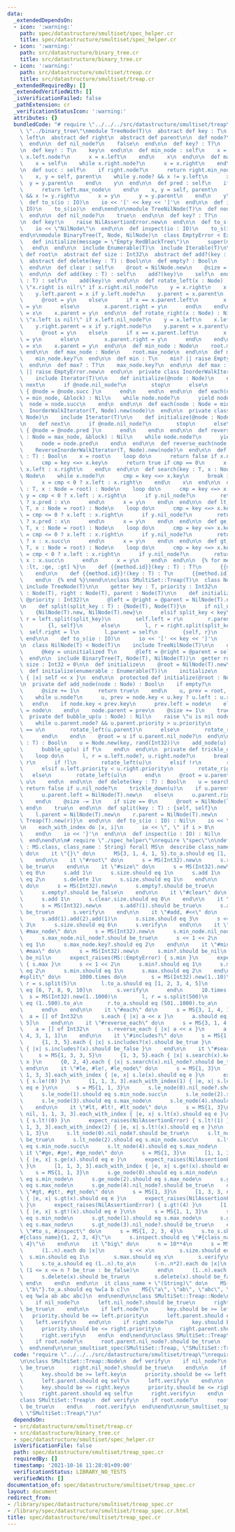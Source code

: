 ```yaml
---
data:
  _extendedDependsOn:
  - icon: ':warning:'
    path: spec/datastructure/smultiset/spec_helper.cr
    title: spec/datastructure/smultiset/spec_helper.cr
  - icon: ':warning:'
    path: src/datastructure/binary_tree.cr
    title: src/datastructure/binary_tree.cr
  - icon: ':warning:'
    path: src/datastructure/smultiset/treap.cr
    title: src/datastructure/smultiset/treap.cr
  _extendedRequiredBy: []
  _extendedVerifiedWith: []
  _isVerificationFailed: false
  _pathExtension: cr
  _verificationStatusIcon: ':warning:'
  attributes: {}
  bundledCode: "# require \"../../../src/datastructure/smultiset/treap\"\n# require\
    \ \"../binary_tree\"\nmodule TreeNode(T)\n  abstract def key : T\n  abstract def\
    \ left\n  abstract def right\n  abstract def parent\n\n  def node?\n    true\n\
    \  end\n\n  def nil_node?\n    false\n  end\n\n  def key? : T?\n    key\n  end\n\
    \n  def key! : T\n    key\n  end\n\n  def min_node : self\n    x = self\n    while\
    \ x.left.node?\n      x = x.left\n    end\n    x\n  end\n\n  def max_node : self\n\
    \    x = self\n    while x.right.node?\n      x = x.right\n    end\n    x\n  end\n\
    \n  def succ : self\n    if right.node?\n      return right.min_node\n    end\n\
    \    x, y = self, parent\n    while y.node? && x != y.left\n      x = y\n    \
    \  y = y.parent\n    end\n    y\n  end\n\n  def pred : self\n    if left.node?\n\
    \      return left.max_node\n    end\n    x, y = self, parent\n    while y.node?\
    \ && x != y.right\n      x = y\n      y = y.parent\n    end\n    y\n  end\n\n\
    \  def to_s(io : IO)\n    io << '[' << key << ']'\n  end\n\n  def inspect(io :\
    \ IO)\n    to_s(io)\n  end\nend\n\nmodule TreeNilNode(T)\n  def node?\n    false\n\
    \  end\n\n  def nil_node?\n    true\n  end\n\n  def key? : T?\n    nil\n  end\n\
    \n  def key!\n    raise NilAssertionError.new\n  end\n\n  def to_s(io : IO)\n\
    \    io << \"NilNode\"\n  end\n\n  def inspect(io : IO)\n    to_s(io)\n  end\n\
    end\n\nmodule BinaryTree(T, Node, NilNode)\n  class EmptyError < Exception\n \
    \   def initialize(message = \"Empty RedBlackTree\")\n      super(message)\n \
    \   end\n  end\n\n  include Enumerable(T)\n  include Iterable(T)\n\n  abstract\
    \ def root\n  abstract def size : Int32\n  abstract def add?(key : T) : Bool\n\
    \  abstract def delete(key : T) : Bool\n\n  def empty? : Bool\n    root.nil_node?\n\
    \  end\n\n  def clear : self\n    @root = NilNode.new\n    @size = 0\n    self\n\
    \  end\n\n  def add(key : T) : self\n    add?(key)\n    self\n  end\n\n  def <<(key\
    \ : T) : self\n    add(key)\n  end\n\n  def rotate_left(x : Node) : Nil\n    raise\
    \ \"x.right is nil!\" if x.right.nil_node?\n    y = x.right\n    x.right = y.left\n\
    \    y.left.parent = x if y.left.node?\n    y.parent = x.parent\n    if x.parent.nil_node?\n\
    \      @root = y\n    else\n      if x == x.parent.left\n        x.parent.left\
    \ = y\n      else\n        x.parent.right = y\n      end\n    end\n    y.left\
    \ = x\n    x.parent = y\n  end\n\n  def rotate_right(x : Node) : Nil\n    raise\
    \ \"x.left is nil!\" if x.left.nil_node?\n    y = x.left\n    x.left = y.right\n\
    \    y.right.parent = x if y.right.node?\n    y.parent = x.parent\n    if x.parent.nil_node?\n\
    \      @root = y\n    else\n      if x == x.parent.left\n        x.parent.left\
    \ = y\n      else\n        x.parent.right = y\n      end\n    end\n    y.right\
    \ = x\n    x.parent = y\n  end\n\n  def min_node : Node\n    root.min_node\n \
    \ end\n\n  def max_node : Node\n    root.max_node\n  end\n\n  def min? : T?\n\
    \    min_node.key?\n  end\n\n  def min : T\n    min? || raise EmptyError.new\n\
    \  end\n\n  def max? : T?\n    max_node.key?\n  end\n\n  def max : T\n    max?\
    \ || raise EmptyError.new\n  end\n\n  private class InorderWalkIterator(T, Node)\n\
    \    include Iterator(T)\n\n    def initialize(@node : Node)\n    end\n\n    def\
    \ next\n      if @node.nil_node?\n        stop\n      else\n        @node.key.tap\
    \ { @node = @node.succ }\n      end\n    end\n  end\n\n  def each(node : Node\
    \ = min_node, &block) : Nil\n    while node.node?\n      yield node.key\n    \
    \  node = node.succ\n    end\n  end\n\n  def each(node : Node = min_node)\n  \
    \  InorderWalkIterator(T, Node).new(node)\n  end\n\n  private class ReverseInorderWalkIterator(T,\
    \ Node)\n    include Iterator(T)\n\n    def initialize(@node : Node)\n    end\n\
    \n    def next\n      if @node.nil_node?\n        stop\n      else\n        @node.key.tap\
    \ { @node = @node.pred }\n      end\n    end\n  end\n\n  def reverse_each(node\
    \ : Node = max_node, &block) : Nil\n    while node.node?\n      yield node.key\n\
    \      node = node.pred\n    end\n  end\n\n  def reverse_each(node : Node = max_node)\n\
    \    ReverseInorderWalkIterator(T, Node).new(node)\n  end\n\n  def includes?(key\
    \ : T) : Bool\n    x = root\n    loop do\n      return false if x.nil_node?\n\
    \      cmp = key <=> x.key\n      return true if cmp == 0\n      x = cmp < 0 ?\
    \ x.left : x.right\n    end\n  end\n\n  def search(key : T, x : Node = root) :\
    \ Node\n    while x.node?\n      cmp = key <=> x.key\n      break if cmp == 0\n\
    \      x = cmp < 0 ? x.left : x.right\n    end\n    x\n  end\n\n  def le_node(key\
    \ : T, x : Node = root) : Node\n    loop do\n      cmp = key <=> x.key\n     \
    \ y = cmp < 0 ? x.left : x.right\n      if y.nil_node?\n        return cmp < 0\
    \ ? x.pred : x\n      end\n      x = y\n    end\n  end\n\n  def lt_node(key :\
    \ T, x : Node = root) : Node\n    loop do\n      cmp = key <=> x.key\n      y\
    \ = cmp <= 0 ? x.left : x.right\n      if y.nil_node?\n        return cmp <= 0\
    \ ? x.pred : x\n      end\n      x = y\n    end\n  end\n\n  def ge_node(key :\
    \ T, x : Node = root) : Node\n    loop do\n      cmp = key <=> x.key\n      y\
    \ = cmp <= 0 ? x.left : x.right\n      if y.nil_node?\n        return cmp <= 0\
    \ ? x : x.succ\n      end\n      x = y\n    end\n  end\n\n  def gt_node(key :\
    \ T, x : Node = root) : Node\n    loop do\n      cmp = key <=> x.key\n      y\
    \ = cmp < 0 ? x.left : x.right\n      if y.nil_node?\n        return cmp < 0 ?\
    \ x : x.succ\n      end\n      x = y\n    end\n  end\n\n  {% for method in [:le,\
    \ :lt, :ge, :gt] %}\n    def {{method.id}}(key : T) : T?\n      {{method.id}}_node(key).key?\n\
    \    end\n\n    def {{method.id}}!(key : T) : T\n      {{method.id}}_node(key).key!\n\
    \    end\n  {% end %}\nend\n\nclass SMultiSet::Treap(T)\n  class Node(T)\n   \
    \ include TreeNode(T)\n\n    getter key : T, priority : Int32\n    property! left\
    \ : Node(T), right : Node(T), parent : Node(T)\n\n    def initialize(@key : T,\
    \ @priority : Int32)\n      @left = @right = @parent = NilNode(T).new\n    end\n\
    \n    def split(split_key : T) : {Node(T), Node(T)}\n      if nil_node?\n    \
    \    {NilNode(T).new, NilNode(T).new}\n      elsif split_key < key\n        l,\
    \ r = left.split(split_key)\n        self.left = r\n        r.parent = self\n\
    \        {l, self}\n      else\n        l, r = right.split(split_key)\n      \
    \  self.right = l\n        l.parent = self\n        {self, r}\n      end\n   \
    \ end\n\n    def to_s(io : IO)\n      io << '[' << key << ']'\n    end\n  end\n\
    \n  class NilNode(T) < Node(T)\n    include TreeNilNode(T)\n\n    def initialize\n\
    \      @key = uninitialized T\n      @left = @right = @parent = self\n    end\n\
    \  end\n\n  include BinaryTree(T, Node(T), NilNode(T))\n  getter root : Node(T),\
    \ size : Int32 = 0\n\n  def initialize\n    @root = NilNode(T).new\n  end\n\n\
    \  def initialize(enumerable : Enumerable(T))\n    initialize\n    enumerable.each\
    \ { |x| self << x }\n  end\n\n  protected def initialize(@root : Node(T))\n  end\n\
    \n  private def add_node(node : Node) : Bool\n    if empty?\n      @root = node\n\
    \      @size += 1\n      return true\n    end\n    u, prev = root, NilNode(T).new\n\
    \    while u.node?\n      u, prev = node.key < u.key ? u.left : u.right, u\n \
    \   end\n    if node.key < prev.key\n      prev.left = node\n    else\n      prev.right\
    \ = node\n    end\n    node.parent = prev\n    @size += 1\n    true\n  end\n\n\
    \  private def bubble_up(u : Node) : Nil\n    raise \"u is nil node\" unless u.node?\n\
    \    while u.parent.node? && u.parent.priority > u.priority\n      if u.parent.right\
    \ == u\n        rotate_left(u.parent)\n      else\n        rotate_right(u.parent)\n\
    \      end\n    end\n    @root = u if u.parent.nil_node?\n  end\n\n  def add?(key\
    \ : T) : Bool\n    u = Node.new(key, rand(Int32))\n    add_node(u).tap do |f|\n\
    \      bubble_up(u) if f\n    end\n  end\n\n  private def trickle_down(u : Node(T))\n\
    \    loop do\n      l, r = u.left.node?, u.right.node?\n      break unless l ||\
    \ r\n      if !l\n        rotate_left(u)\n      elsif !r\n        rotate_right(u)\n\
    \      elsif u.left.priority < u.right.priority\n        rotate_right(u)\n   \
    \   else\n        rotate_left(u)\n      end\n      @root = u.parent if root ==\
    \ u\n    end\n  end\n\n  def delete(key : T) : Bool\n    u = search(key)\n   \
    \ return false if u.nil_node?\n    trickle_down(u)\n    if u.parent.left == u\n\
    \      u.parent.left = NilNode(T).new\n    else\n      u.parent.right = NilNode(T).new\n\
    \    end\n    @size -= 1\n    if size == 0\n      @root = NilNode(T).new\n   \
    \ end\n    true\n  end\n\n  def split(key : T) : {self, self}\n    l, r = root.split(key)\n\
    \    l.parent = NilNode(T).new\n    r.parent = NilNode(T).new\n    {Treap(T).new(l),\
    \ Treap(T).new(r)}\n  end\n\n  def to_s(io : IO) : Nil\n    io << \"SMultiSet::Treap{\"\
    \n    each_with_index do |x, i|\n      io << \", \" if i > 0\n      io << x\n\
    \    end\n    io << '}'\n  end\n\n  def inspect(io : IO) : Nil\n    to_s(io)\n\
    \  end\nend\n\n# require \"./spec_helper\"\nrequire \"spec\"\n\ndef run_smultiset_spec(type\
    \ : MS.class, class_name : String) forall MS\n  describe class_name + \"(Int32)\"\
    \ do\n    it \"{}\" do\n      MS{3, 1, 4, 1, 5}.to_a.should eq [1, 1, 3, 4, 5]\n\
    \    end\n\n    it \"#root\" do\n      s = MS(Int32).new\n      s.root.nil_node?.should\
    \ be_true\n    end\n\n    it \"#size\" do\n      s = MS(Int32).new\n      s.size.should\
    \ eq 0\n      s.add 1\n      s.size.should eq 1\n      s.add 1\n      s.size.should\
    \ eq 2\n      s.delete 1\n      s.size.should eq 1\n    end\n\n    it \"#empty?\"\
    \ do\n      s = MS(Int32).new\n      s.empty?.should be_true\n      s.add 1\n\
    \      s.empty?.should be_false\n    end\n\n    it \"#clear\" do\n      s = MS(Int32).new\n\
    \      s.add 1\n      s.clear.size.should eq 0\n    end\n\n    it \"#add?\" do\n\
    \      s = MS(Int32).new\n      s.add?(1).should be_true\n      s.add?(1).should\
    \ be_true\n      s.verify\n    end\n\n    it \"#add, #<<\" do\n      s = MS(Int32).new\n\
    \      s.add(1).add(2).add(1)\n      s.size.should eq 3\n      s << 3 << 4 <<\
    \ 3\n      s.size.should eq 6\n      s.verify\n    end\n\n    it \"#min_node,\
    \ #max_node\" do\n      s = MS(Int32).new\n      s.min_node.nil_node?.should be_true\n\
    \      s.max_node.nil_node?.should be_true\n      s << 1 << 2\n      s.min_node.key?.should\
    \ eq 1\n      s.max_node.key?.should eq 2\n    end\n\n    it \"#min?, #min, #max?,\
    \ #max\" do\n      s = MS(Int32).new\n      s.min?.should be_nil\n      s.max?.should\
    \ be_nil\n      expect_raises(MS::EmptyError) { s.min }\n      expect_raises(MS::EmptyError)\
    \ { s.max }\n      s << 1 << 2\n      s.min?.should eq 1\n      s.max?.should\
    \ eq 2\n      s.min.should eq 1\n      s.max.should eq 2\n    end\n\n    it \"\
    #split\" do\n      1000.times do\n        s = MS(Int32).new(1..10)\n        l,\
    \ r = s.split(5)\n        l.to_a.should eq [1, 2, 3, 4, 5]\n        r.to_a.should\
    \ eq [6, 7, 8, 9, 10]\n        s.verify\n      end\n      10.times do\n      \
    \  s = MS(Int32).new(1..1000)\n        l, r = s.split(500)\n        l.to_a.should\
    \ eq (1..500).to_a\n        r.to_a.should eq (501..1000).to_a\n        s.verify\n\
    \      end\n    end\n\n    it \"#each\" do\n      s = MS{3, 1, 4, 1, 5}\n    \
    \  a = [] of Int32\n      s.each { |x| a << x }\n      a.should eq [1, 1, 3, 4,\
    \ 5]\n    end\n\n    it \"#reverse_each\" do\n      s = MS{3, 1, 4, 1, 5}\n  \
    \    a = [] of Int32\n      s.reverse_each { |x| a << x }\n      a.should eq [5,\
    \ 4, 3, 1, 1]\n    end\n\n    it \"#includes?\" do\n      s = MS{1, 3, 3, 5}\n\
    \      {1, 3, 5}.each { |x| s.includes?(x).should be_true }\n      {0, 2, 4}.each\
    \ { |x| s.includes?(x).should be_false }\n    end\n\n    it \"#search\" do\n \
    \     s = MS{1, 3, 3, 5}\n      {1, 3, 5}.each { |x| s.search(x).key?.should eq\
    \ x }\n      {0, 2, 4}.each { |x| s.search(x).nil_node?.should be_true }\n   \
    \ end\n\n    it \"#le, #le!, #le_node\" do\n      s = MS{1, 3}\n      [nil, 1,\
    \ 1, 3, 3].each_with_index { |e, x| s.le(x).should eq e }\n      expect_raises(NilAssertionError)\
    \ { s.le!(0) }\n      [1, 1, 3, 3].each_with_index(1) { |e, x| s.le!(x).should\
    \ eq e }\n\n      s = MS{1, 1, 3}\n      s.le_node(0).nil_node?.should be_true\n\
    \      s.le_node(1).should eq s.min_node.succ\n      s.le_node(2).should eq s.min_node.succ\n\
    \      s.le_node(3).should eq s.max_node\n      s.le_node(4).should eq s.max_node\n\
    \    end\n\n    it \"#lt, #lt!, #lt_node\" do\n      s = MS{1, 3}\n      [nil,\
    \ nil, 1, 1, 3, 3].each_with_index { |e, x| s.lt(x).should eq e }\n      expect_raises(NilAssertionError)\
    \ { s.lt!(0) }\n      expect_raises(NilAssertionError) { s.lt!(1) }\n      [1,\
    \ 1, 3, 3].each_with_index(2) { |e, x| s.lt!(x).should eq e }\n\n      s = MS{1,\
    \ 1, 3}\n      s.lt_node(0).nil_node?.should be_true\n      s.lt_node(1).nil_node?.should\
    \ be_true\n      s.lt_node(2).should eq s.min_node.succ\n      s.lt_node(3).should\
    \ eq s.min_node.succ\n      s.lt_node(4).should eq s.max_node\n    end\n\n   \
    \ it \"#ge, #ge!, #ge_node\" do\n      s = MS{1, 3}\n      [1, 1, 3, 3, nil].each_with_index\
    \ { |e, x| s.ge(x).should eq e }\n      expect_raises(NilAssertionError) { s.ge!(4)\
    \ }\n      [1, 1, 3, 3].each_with_index { |e, x| s.ge!(x).should eq e }\n\n  \
    \    s = MS{1, 1, 3}\n      s.ge_node(0).should eq s.min_node\n      s.ge_node(1).should\
    \ eq s.min_node\n      s.ge_node(2).should eq s.max_node\n      s.ge_node(3).should\
    \ eq s.max_node\n      s.ge_node(4).nil_node?.should be_true\n    end\n\n    it\
    \ \"#gt, #gt!, #gt_node\" do\n      s = MS{1, 3}\n      [1, 3, 3, nil, nil].each_with_index\
    \ { |e, x| s.gt(x).should eq e }\n      expect_raises(NilAssertionError) { s.gt!(3)\
    \ }\n      expect_raises(NilAssertionError) { s.gt!(4) }\n      [1, 3, 3].each_with_index\
    \ { |e, x| s.gt!(x).should eq e }\n\n      s = MS{1, 1, 3}\n      s.gt_node(0).should\
    \ eq s.min_node\n      s.gt_node(1).should eq s.max_node\n      s.gt_node(2).should\
    \ eq s.max_node\n      s.gt_node(3).nil_node?.should be_true\n    end\n\n    it\
    \ \"#to_s, #inspect\" do\n      s = MS{1, 2, 3, 4}\n      s.to_s.should eq \"\
    #{class_name}{1, 2, 3, 4}\"\n      s.inspect.should eq \"#{class_name}{1, 2, 3,\
    \ 4}\"\n    end\n\n    it \"big\" do\n      n = 10**4\n      s = MS(Int32).new\n\
    \      (1..n).each do |x|\n        s << x\n        s.size.should eq x\n      \
    \  s.min.should eq 1\n        s.max.should eq x\n        s.verify\n      end\n\
    \      s.to_a.should eq (1..n).to_a\n      (-n..n*2).each do |x|\n        s.includes?(x).should\
    \ (1 <= x <= n ? be_true : be_false)\n      end\n      (1..n).each do |x|\n  \
    \      s.delete(x).should be_true\n        s.delete(x).should be_false\n     \
    \ end\n    end\n  end\n\n  it class_name + \"(String)\" do\n    MS{\"a\", \"c\"\
    , \"b\"}.to_a.should eq %w[a b c]\n    MS{\"a\", \"ab\", \"abc\", \"abc\"}.to_a.should\
    \ eq %w[a ab abc abc]\n  end\nend\n\nclass SMultiSet::Treap::Node\n  def verify\n\
    \    if nil_node?\n      left.nil_node?.should be_true\n      right.nil_node?.should\
    \ be_true\n    end\n\n    if left.node?\n      key.should be >= left.key\n   \
    \   priority.should be <= left.priority\n      left.parent.should eq self\n  \
    \    left.verify\n    end\n\n    if right.node?\n      key.should be <= right.key\n\
    \      priority.should be <= right.priority\n      right.parent.should eq self\n\
    \      right.verify\n    end\n  end\nend\n\nclass SMultiSet::Treap\n  def verify\n\
    \    if root.node?\n      root.parent.nil_node?.should be_true\n    end\n    root.verify\n\
    \  end\nend\n\nrun_smultiset_spec(SMultiSet::Treap, \"SMultiSet::Treap\")\n"
  code: "require \"../../../src/datastructure/smultiset/treap\"\nrequire \"./spec_helper\"\
    \n\nclass SMultiSet::Treap::Node\n  def verify\n    if nil_node?\n      left.nil_node?.should\
    \ be_true\n      right.nil_node?.should be_true\n    end\n\n    if left.node?\n\
    \      key.should be >= left.key\n      priority.should be <= left.priority\n\
    \      left.parent.should eq self\n      left.verify\n    end\n\n    if right.node?\n\
    \      key.should be <= right.key\n      priority.should be <= right.priority\n\
    \      right.parent.should eq self\n      right.verify\n    end\n  end\nend\n\n\
    class SMultiSet::Treap\n  def verify\n    if root.node?\n      root.parent.nil_node?.should\
    \ be_true\n    end\n    root.verify\n  end\nend\n\nrun_smultiset_spec(SMultiSet::Treap,\
    \ \"SMultiSet::Treap\")\n"
  dependsOn:
  - src/datastructure/smultiset/treap.cr
  - src/datastructure/binary_tree.cr
  - spec/datastructure/smultiset/spec_helper.cr
  isVerificationFile: false
  path: spec/datastructure/smultiset/treap_spec.cr
  requiredBy: []
  timestamp: '2021-10-16 11:28:01+09:00'
  verificationStatus: LIBRARY_NO_TESTS
  verifiedWith: []
documentation_of: spec/datastructure/smultiset/treap_spec.cr
layout: document
redirect_from:
- /library/spec/datastructure/smultiset/treap_spec.cr
- /library/spec/datastructure/smultiset/treap_spec.cr.html
title: spec/datastructure/smultiset/treap_spec.cr
---
```

